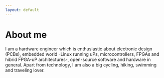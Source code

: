 ```yaml
---
layout: default
---
```

# About me

I am a hardware engineer which is enthusiastic about electronic design (PCBs), embedded world -Linux running uPs, microcontrollers, FPGAs and hibrid FPGA-uP architectures-, open-source software and hardware in general. Apart from technology, I am also a big cycling, hiking, swimming and traveling lover.
